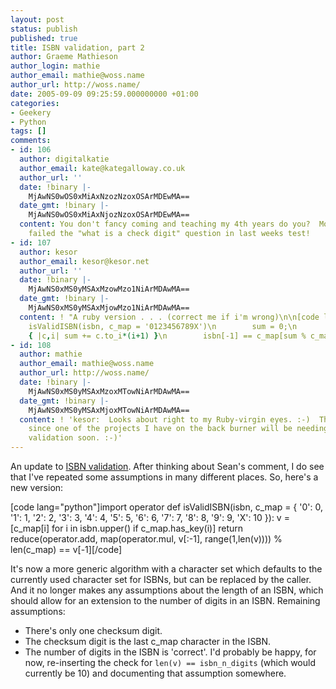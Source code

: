 ```yaml
---
layout: post
status: publish
published: true
title: ISBN validation, part 2
author: Graeme Mathieson
author_login: mathie
author_email: mathie@woss.name
author_url: http://woss.name/
date: 2005-09-09 09:25:59.000000000 +01:00
categories:
- Geekery
- Python
tags: []
comments:
- id: 106
  author: digitalkatie
  author_email: kate@kategalloway.co.uk
  author_url: ''
  date: !binary |-
    MjAwNS0wOS0xMiAxNzozNzoxOSArMDEwMA==
  date_gmt: !binary |-
    MjAwNS0wOS0xMiAxNjozNzoxOSArMDEwMA==
  content: You don't fancy coming and teaching my 4th years do you?  Most of them
    failed the "what is a check digit" question in last weeks test!
- id: 107
  author: kesor
  author_email: kesor@kesor.net
  author_url: ''
  date: !binary |-
    MjAwNS0xMS0yMSAxMzowMzo1NiArMDAwMA==
  date_gmt: !binary |-
    MjAwNS0xMS0yMSAxMjowMzo1NiArMDAwMA==
  content: ! "A ruby version . . . (correct me if i'm wrong)\n\n[code lang=\"ruby\"]def
    isValidISBN(isbn, c_map = '0123456789X')\n        sum = 0;\n        isbn[0..-2].scan(/\\d/).each_with_index
    { |c,i| sum += c.to_i*(i+1) }\n        isbn[-1] == c_map[sum % c_map.length]\nend[/code]"
- id: 108
  author: mathie
  author_email: mathie@woss.name
  author_url: http://woss.name/
  date: !binary |-
    MjAwNS0xMS0yMSAxMzoxMTowNiArMDAwMA==
  date_gmt: !binary |-
    MjAwNS0xMS0yMSAxMjoxMTowNiArMDAwMA==
  content: ! 'kesor:  Looks about right to my Ruby-virgin eyes. :-)  Thanks, in fact,
    since one of the projects I have on the back burner will be needing this for input
    validation soon. :-)'
---
```

An update to <a href="http://woss.name/2005/09/08/isbn-validation/">ISBN validation</a>. After thinking about Sean's comment, I do see that I've repeated some assumptions in many different places.  So, here's a new version:

[code lang="python"]import operator
def isValidISBN(isbn,
                c_map = { '0': 0, '1': 1, '2': 2, '3': 3, '4': 4, '5': 5,
                          '6': 6, '7': 7, '8': 8, '9': 9, 'X': 10 }):
    v = [c_map[i] for i in isbn.upper() if c_map.has_key(i)]
    return reduce(operator.add, map(operator.mul, v[:-1], range(1,len(v)))) % len(c_map) == v[-1][/code]

It's now a more generic algorithm with a character set which defaults to the currently used character set for ISBNs, but can be replaced by the caller.  And it no longer makes any assumptions about the length of an ISBN, which should allow for an extension to the number of digits in an ISBN.  Remaining assumptions:

<ul>
<li>There's only one checksum digit.</li>
<li>The checksum digit is the last c_map character in the ISBN.</li>
<li>The number of digits in the ISBN is 'correct'.  I'd probably be happy, for now, re-inserting the check for <code>len(v) == isbn_n_digits</code> (which would currently be 10) and documenting that assumption somewhere.</li>
</ul>
